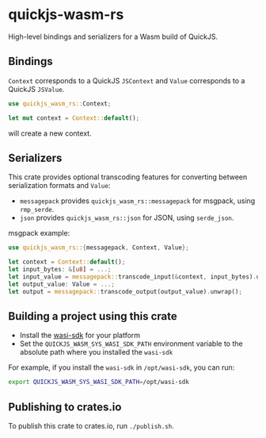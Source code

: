 # quickjs-wasm-rs

High-level bindings and serializers for a Wasm build of QuickJS.

## Bindings

`Context` corresponds to a QuickJS `JSContext` and `Value` corresponds to a QuickJS `JSValue`.

```rust
use quickjs_wasm_rs::Context;

let mut context = Context::default();
```

will create a new context.

## Serializers

This crate provides optional transcoding features for converting between
serialization formats and `Value`:
- `messagepack` provides `quickjs_wasm_rs::messagepack` for msgpack, using `rmp_serde`.
- `json` provides `quickjs_wasm_rs::json` for JSON, using `serde_json`.

msgpack example:

```rust
use quickjs_wasm_rs::{messagepack, Context, Value};

let context = Context::default();
let input_bytes: &[u8] = ...;
let input_value = messagepack::transcode_input(&context, input_bytes).unwrap();
let output_value: Value = ...;
let output = messagepack::transcode_output(output_value).unwrap();
```

## Building a project using this crate

- Install the [wasi-sdk](https://github.com/WebAssembly/wasi-sdk#install) for your platform
- Set the `QUICKJS_WASM_SYS_WASI_SDK_PATH` environment variable to the absolute path where you installed the `wasi-sdk`

For example, if you install the `wasi-sdk` in `/opt/wasi-sdk`, you can run:
```bash
export QUICKJS_WASM_SYS_WASI_SDK_PATH=/opt/wasi-sdk
```

## Publishing to crates.io

To publish this crate to crates.io, run `./publish.sh`.
